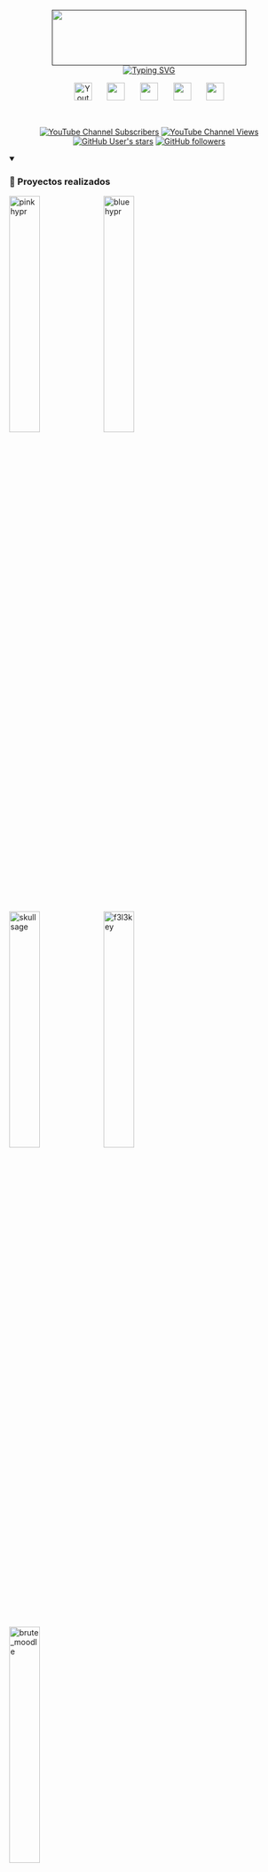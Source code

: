 <p align="center">
  <a href=""><img src="https://i.postimg.cc/3wpjfQKb/coollogo-com-1761426.png" width="350px" height="100px" center=true></a><br>
  <a href="https://git.io/typing-svg"><img src="https://readme-typing-svg.demolab.com?font=Fira+Code&weight=700&pause=1000&center=true&vCenter=true&width=435&lines=Cybersecurity+Analyst%F0%9F%A5%B7;System+Administrator%F0%9F%91%A8%E2%80%8D%F0%9F%92%BB;Advanced+Linux+Experience%F0%9F%90%A7" alt="Typing SVG" /></a>
</p>

<p align="center">
  <a href="https://www.youtube.com/@f3l3p1n0"><img width="32px" alt="Youtube" title="Youtube" src="https://i.postimg.cc/YSY6KCrS/youtube.png"/></a>
  &#8287;&#8287;&#8287;&#8287;&#8287;
  <a href="https://www.instagram.com/_marcml/?igshid=Mzc1MmZhNjY%3D"><img width="32px" src="https://i.postimg.cc/MGFh4tGw/instagram.png"/></a>
  &#8287;&#8287;&#8287;&#8287;&#8287;
  <a href="https://www.linkedin.com/in/marc-mañé-lobato/"><img width="32px" src="https://i.postimg.cc/JhHLRSv0/linkedin-2.png"></a>
  &#8287;&#8287;&#8287;&#8287;&#8287;
  <a href="https://felepino.org"><img width="32px" src="https://i.postimg.cc/bwgX0kSx/internet.png"/></a>
  &#8287;&#8287;&#8287;&#8287;&#8287;
  <a href="https://www.buymeacoffee.com/f3l3p1n07"><img width="32px" src="https://i.postimg.cc/wjQQCNY6/coffee.png"/></a>
</p>

<br/>

<p align="center">
  <a href="https://www.youtube.com/@f3l3p1n0?sub_confirmation=1">
    <img alt="YouTube Channel Subscribers" src="https://img.shields.io/youtube/channel/subscribers/UC3KiJ4mruD6Nt9_e0sdmCcw?color=cyan&logo=Youtube&logoColor=red&style=for-the-badge"></a>
  <a href="https://www.youtube.com/@f3l3p1n0">
    <img alt="YouTube Channel Views" src="https://img.shields.io/youtube/channel/views/UC3KiJ4mruD6Nt9_e0sdmCcw?color=cyan&logo=youtube&logoColor=red&style=for-the-badge"></a> 
  <a href="https://github.com/f3l3p1n0?tab=repositories&sort=stargazers">
    <img alt="GitHub User's stars" src="https://img.shields.io/github/stars/f3l3p1n0?logo=github&style=for-the-badge"></a>
  <a href="https://github.com/f3l3p1n0?tab=followers">
    <img alt="GitHub followers" src="https://img.shields.io/github/followers/f3l3p1n0?label=Follow%20Me&logo=github&style=for-the-badge"></a>
</p>

<details open>
  <summary><h3>📕 Proyectos realizados</h3></summary>
  <p align="left" dir="auto">
    <a href="https://github.com/f3l3p1n0/pinkhypr"><img src="https://github-readme-stats.vercel.app/api/pin/?username=f3l3p1n0&repo=pinkhypr&theme=react&bg_color=1a1b27&title_color=00FFFF&hide_border=true&icon_color=F8D866&show_icons=false&show_description=false&border_radius=8&description_lines_count=3" alt="pinkhypr" width="33%"></a>
    <a href="https://github.com/f3l3p1n0/bluehypr"><img src="https://github-readme-stats.vercel.app/api/pin/?username=f3l3p1n0&repo=bluehypr&theme=react&bg_color=1a1b27&title_color=00FFFF&hide_border=true&icon_color=F8D866&show_icons=false&show_description=false&border_radius=8&description_lines_count=3" alt="bluehypr" width="33%"></a>
    <a href="https://github.com/f3l3p1n0/skullsage"><img src="https://github-readme-stats.vercel.app/api/pin/?username=f3l3p1n0&repo=skullsage&theme=react&bg_color=1a1b27&title_color=00FFFF&hide_border=true&icon_color=F8D866&show_icons=false&show_description=false&border_radius=8&description_lines_count=3" alt="skullsage" width="33%"></a>
    <a href="https://github.com/f3l3p1n0/f3l3key"><img src="https://github-readme-stats.vercel.app/api/pin/?username=f3l3p1n0&repo=f3l3key&theme=react&bg_color=1a1b27&title_color=00FFFF&hide_border=true&icon_color=F8D866&show_icons=false&show_description=false&border_radius=8&description_lines_count=3" alt="f3l3key" width="33%"></a>
    <a href="https://github.com/f3l3p1n0/brute_moodle"><img src="https://github-readme-stats.vercel.app/api/pin/?username=f3l3p1n0&repo=brute_moodle&theme=react&bg_color=1a1b27&title_color=00FFFF&hide_border=true&icon_color=F8D866&show_icons=false&show_description=false&border_radius=8&description_lines_count=3" alt="brute_moodle" width="33%"></a>
  </p>

  <p align="left">
    <a href="https://github.com/f3l3p1n0?tab=repositories"><img alt="All Repositories" title="All Repositories" src="https://custom-icon-badges.demolab.com/badge/-Click%20Aquí%20Para%20Ver%20Todos%20Mis%20Repos-00FFFF?style=for-the-badge&logoColor=white&logo=repo"/></a>
  </p>
</details>

<details open> 
  <summary><h3>📊 Estadísticas y actividad</h3></summary>
  <p align="left" dir="auto">
    <img height=200 align="center" src="https://github-readme-stats.vercel.app/api?username=f3l3p1n0&show_icons=true&theme=tokyonight&hide_border=true&rank_icon=github&border_radius=8" alt="Estadísticas de GitHub" width="45%">
    <img height=200 align="center" src="https://github-readme-stats.vercel.app/api/top-langs/?username=f3l3p1n0&show_icons=true&theme=tokyonight&hide_border=true&border_radius=8&layout=compact" alt="Estadísticas de GitHub" width="34.5%">
  </p>
</details>

<details open> 
  <summary><h3>🌐 Artículos de mi blog</h3></summary>
</details>
  <!-- BLOG-POST-LIST:START -->
- [⚠️ Los estados SMART no funcionan en OMV 7 [Solución]](https://felepino.org/como-crear-un-nas-con-raspberry-pi/)
- [🟨 Convertir tu máquina física en virtual *VMware*](https://felepino.org/convertir-tu-maquina-fisica-en-virtual-vmware/)
- [⚙️ Backup completo de tu Windows](https://felepino.org/backup-completo-de-tu-windows/)
- [🐧 Personalizando tu ArchLinux](https://felepino.org/personalizando-tu-archlinux/)
- [🌐 Conexión inversa a través de VPN](https://felepino.org/conexion-inversa-a-traves-de-vpn/)
<!-- BLOG-POST-LIST:END -->


<details close> 
  <summary><h3>📺 Mis últimos vídeos de YouTube</h3></summary>
  <!-- BEGIN YOUTUBE-CARDS -->
<a href="https://www.youtube.com/watch?v=Kkg7nwux69E"><img src="https://ytcards.demolab.com/?id=Kkg7nwux69E&title=C%C3%B3mo+traducir+Mod+Edain+4.7+al+Espa%C3%B1ol&lang=en&timestamp=1715798910&background_color=%231a1b27&title_color=%23ffffff&stats_color=%23dedede&max_title_lines=1&width=250&border_radius=8&duration=156" alt="Cómo traducir Mod Edain 4.7 al Español" title="Cómo traducir Mod Edain 4.7 al Español"></a>
<a href="https://www.youtube.com/watch?v=f4rUgk1rmyc"><img src="https://ytcards.demolab.com/?id=f4rUgk1rmyc&title=Install+Hyprland+with+Waybar+%26+Eww+%28Arch+Linux%29&lang=en&timestamp=1692040059&background_color=%231a1b27&title_color=%23ffffff&stats_color=%23dedede&max_title_lines=1&width=250&border_radius=8&duration=123" alt="Install Hyprland with Waybar & Eww (Arch Linux)" title="Install Hyprland with Waybar & Eww (Arch Linux)"></a>
<a href="https://www.youtube.com/watch?v=CF3UFxH8d0Y"><img src="https://ytcards.demolab.com/?id=CF3UFxH8d0Y&title=Change+Mouse+Cursor+GTK+%26+Icons+on+Arch+Linux+%2AHyprland%2A&lang=en&timestamp=1691222101&background_color=%231a1b27&title_color=%23ffffff&stats_color=%23dedede&max_title_lines=1&width=250&border_radius=8&duration=603" alt="Change Mouse Cursor GTK & Icons on Arch Linux *Hyprland*" title="Change Mouse Cursor GTK & Icons on Arch Linux *Hyprland*"></a>
<a href="https://www.youtube.com/watch?v=q1gsTY16MXc"><img src="https://ytcards.demolab.com/?id=q1gsTY16MXc&title=Hyprland+on+Arch+Linux+Install+%26+Configure+%2AManual%2A&lang=en&timestamp=1691171572&background_color=%231a1b27&title_color=%23ffffff&stats_color=%23dedede&max_title_lines=1&width=250&border_radius=8&duration=2861" alt="Hyprland on Arch Linux Install & Configure *Manual*" title="Hyprland on Arch Linux Install & Configure *Manual*"></a>
<a href="https://www.youtube.com/watch?v=LoMNQZXLZfI"><img src="https://ytcards.demolab.com/?id=LoMNQZXLZfI&title=Install+Hyprland+%28Arch+Linux%29&lang=en&timestamp=1689422060&background_color=%231a1b27&title_color=%23ffffff&stats_color=%23dedede&max_title_lines=1&width=250&border_radius=8&duration=234" alt="Install Hyprland (Arch Linux)" title="Install Hyprland (Arch Linux)"></a>
<a href="https://www.youtube.com/watch?v=KgO267o-iYE"><img src="https://ytcards.demolab.com/?id=KgO267o-iYE&title=bspwm+dotfiles+%28arch+linux%29&lang=en&timestamp=1685729895&background_color=%231a1b27&title_color=%23ffffff&stats_color=%23dedede&max_title_lines=1&width=250&border_radius=8&duration=420" alt="bspwm dotfiles (arch linux)" title="bspwm dotfiles (arch linux)"></a>
<!-- END YOUTUBE-CARDS -->
  <br/><br/>
<p align="left">
  <a href="https://www.youtube.com/@f3l3p1n0?sub_confirmation=1" rel="nofollow"><img src="https://camo.githubusercontent.com/03e72b505c6a4e3975ee1f7d3bd137e8b4efad98231fe8d85406c53d851cef7b/68747470733a2f2f637573746f6d2d69636f6e2d6261646765732e64656d6f6c61622e636f6d2f62616467652f2d5375627363726962652d7265643f7374796c653d666f722d7468652d6261646765266c6f676f3d766964656f266c6f676f436f6c6f723d7768697465" data-canonical-src="https://custom-icon-badges.demolab.com/badge/-Subscribe-red?style=for-the-badge&amp;logo=video&amp;logoColor=white"></a>
</p>
</details>
